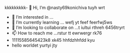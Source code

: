  kkkkkkkkk- 👋 Hi, I’m @nasty69konichiva tuyh wrt
- 👀 I’m interested in ...
- 🌱 I’m currently learning ... wefj yt
feef feerfwj5ws
- 💞️ I’m looking to collaborate on ...t iultui rthreh 6456tryrt
- 📫 How to reach me ...rstur tt ewrwergr rk76
- 11115585645423k8 xk45 hhfdzhhfdd kyu
- hello worldet yurtyi
jty
<!---
nasty69konichiva/nasty69konichiva is a ✨ special ✨ repository because its `README.md` (this file) appears on your GitHub profile.
You can click the Preview link to take a look at your changes.
--->
